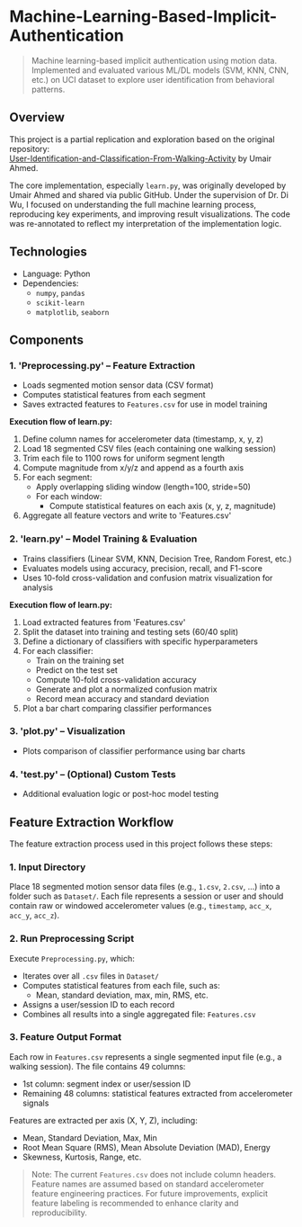 # Machine-Learning-Based-Implicit-Authentication
> Machine learning-based implicit authentication using motion data. Implemented and evaluated various ML/DL models (SVM, KNN, CNN, etc.) on UCI dataset to explore user identification from behavioral patterns.

## Overview
This project is a partial replication and exploration based on the original repository:  
[User-Identification-and-Classification-From-Walking-Activity](https://github.com/theumairahmed/User-Identification-and-Classification-From-Walking-Activity) by Umair Ahmed.

The core implementation, especially `learn.py`, was originally developed by Umair Ahmed and shared via public GitHub. Under the supervision of Dr. Di Wu, I focused on understanding the full machine learning process, reproducing key experiments, and improving result visualizations. The code was re-annotated to reflect my interpretation of the implementation logic.

## Technologies
- Language: Python
- Dependencies:
  - `numpy`, `pandas`
  - `scikit-learn`
  - `matplotlib`, `seaborn`

## Components

### 1. 'Preprocessing.py' – Feature Extraction
- Loads segmented motion sensor data (CSV format)
- Computes statistical features from each segment
- Saves extracted features to `Features.csv` for use in model training

**Execution flow of learn.py:**
1. Define column names for accelerometer data (timestamp, x, y, z)
2. Load 18 segmented CSV files (each containing one walking session)
3. Trim each file to 1100 rows for uniform segment length
4. Compute magnitude from x/y/z and append as a fourth axis
5. For each segment:
   - Apply overlapping sliding window (length=100, stride=50)
   - For each window:
     - Compute statistical features on each axis (x, y, z, magnitude)
6. Aggregate all feature vectors and write to 'Features.csv'

### 2. 'learn.py' – Model Training & Evaluation
- Trains classifiers (Linear SVM, KNN, Decision Tree, Random Forest, etc.)
- Evaluates models using accuracy, precision, recall, and F1-score
- Uses 10-fold cross-validation and confusion matrix visualization for analysis

**Execution flow of learn.py:**
1. Load extracted features from 'Features.csv'
2. Split the dataset into training and testing sets (60/40 split)
3. Define a dictionary of classifiers with specific hyperparameters
4. For each classifier:
   - Train on the training set
   - Predict on the test set
   - Compute 10-fold cross-validation accuracy
   - Generate and plot a normalized confusion matrix
   - Record mean accuracy and standard deviation
5. Plot a bar chart comparing classifier performances

### 3. 'plot.py' – Visualization
- Plots comparison of classifier performance using bar charts

### 4. 'test.py' – (Optional) Custom Tests
- Additional evaluation logic or post-hoc model testing

## Feature Extraction Workflow
The feature extraction process used in this project follows these steps:

### 1. Input Directory
Place 18 segmented motion sensor data files (e.g., `1.csv`, `2.csv`, ...) into a folder such as `Dataset/`. Each file represents a session or user and should contain raw or windowed accelerometer values (e.g., `timestamp`, `acc_x`, `acc_y`, `acc_z`).

### 2. Run Preprocessing Script
Execute `Preprocessing.py`, which:
  - Iterates over all `.csv` files in `Dataset/`
  - Computes statistical features from each file, such as:
    - Mean, standard deviation, max, min, RMS, etc.
  - Assigns a user/session ID to each record
  - Combines all results into a single aggregated file: `Features.csv`

### 3. Feature Output Format
Each row in `Features.csv` represents a single segmented input file (e.g., a walking session). The file contains 49 columns:
  - 1st column: segment index or user/session ID
  - Remaining 48 columns: statistical features extracted from accelerometer signals

Features are extracted per axis (X, Y, Z), including:
  - Mean, Standard Deviation, Max, Min
  - Root Mean Square (RMS), Mean Absolute Deviation (MAD), Energy
  - Skewness, Kurtosis, Range, etc.

> Note: The current `Features.csv` does not include column headers. Feature names are assumed based on standard accelerometer feature engineering practices. For future improvements, explicit feature labeling is recommended to enhance clarity and reproducibility.
